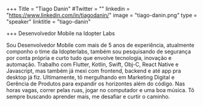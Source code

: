+++
Title = "Tiago Danin"
#Twitter = ""
linkedin = "https://www.linkedin.com/in/tiagodanin/"
image = "tiago-danin.png"
type = "speaker"
linktitle = "tiago-danin"

+++
Desenvolvedor Mobile na Idopter Labs

Sou Desenvolvedor Mobile com mais de 5 anos de experiência, atualmente componho o time da Idopterlabs, também sou pesquisando de segurança por conta própria e curto tudo que envolve tecnologia, inovação e automação. Trabalho com Flutter, Kotlin, Swift, Obj-C, React Native e Javascript, mas também já mexi com frontend, backend e até app pra desktop já fiz. Ultimamente, tô mergulhando em Marketing Digital e Gerência de Produtos para expandir os horizontes além do código. Nas horas vagas, correr pelas ruas, jogar no computador e uma boa música. Tô sempre buscando aprender mais, me desafiar e curtir o caminho.